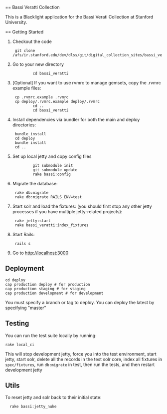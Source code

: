 == Bassi Veratti Collection

This is a Blacklight application for the Bassi Verati Collection at Stanford University.

== Getting Started

1. Checkout the code

        git clone /afs/ir.stanford.edu/dev/dlss/git/digital_collection_sites/bassi_veratti.git

1. Go to your new directory

				cd bassi_veratti
				
1. [Optional] If you want to use rvmrc to manage gemsets, copy the .rvmrc example files:

        cp .rvmrc.example .rvmrc
        cp deploy/.rvmrc.example deploy/.rvmrc
				cd ..
				cd bassi_veratti
				
1. Install dependencies via bundler for both the main and deploy directories:

        bundle install
        cd deploy
        bundle install
        cd ..

1. Set up local jetty and copy config files

				git submodule init
				git submodule update
				rake bassi:config
				
1. Migrate the database:

        rake db:migrate
        rake db:migrate RAILS_ENV=test

1. Start solr and load the fixtures: (you should first stop any other jetty processes if you have multiple jetty-related projects):

        rake jetty:start 
        rake bassi_veratti:index_fixtures 


1. Start Rails:

        rails s

1. Go to <http://localhost:3000>


## Deployment

    cd deploy
    cap production deploy # for production
    cap production staging # for staging
    cap production development # for development

You must specify a branch or tag to deploy.  You can deploy the latest by specifying "master"

## Testing

You can run the test suite locally by running:

    rake local_ci

This will stop development jetty, force you into the test environment, start jetty, start solr, 
delete all the records in the test solr core, index all fixtures in `spec/fixtures`, run `db:migrate` in test,
then run the tests, and then restart development jetty


## Utils

To reset jetty and solr back to their initial state:

	  rake bassi:jetty_nuke